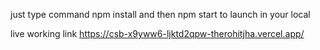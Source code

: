 just type command npm install and then npm start to launch in your local

live working link https://csb-x9yww6-ljktd2qpw-therohitjha.vercel.app/
